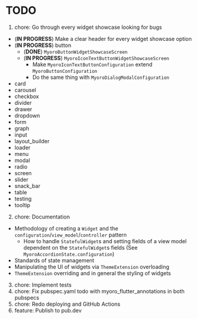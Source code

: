 # TODO

1. chore: Go through every widget showcase looking for bugs

- (**IN PROGRESS**) Make a clear header for every widget showcase option
- (**IN PROGRESS**) button
  - (**DONE**) `MyoroButtonWidgetShowcaseScreen`
  - (**IN PROGRESS**) `MyoroIconTextButtonWidgetShowcaseScreen`
    - Make `MyoroIconTextButtonConfiguration` extend `MyoroButtonConfiguration`
    - Do the same thing with `MyoroDialogModalConfiguration`
- card
- carousel
- checkbox
- divider
- drawer
- dropdown
- form
- graph
- input
- layout_builder
- loader
- menu
- modal
- radio
- screen
- slider
- snack_bar
- table
- testing
- tooltip

2. chore: Documentation

- Methodology of creating a `Widget` and the `configuration`/`view_model`/`controller` pattern
  - How to handle `StatefulWidget`s and setting fields of a view model dependent on the `StatefulWidget`s fields (See `MyoroAccordionState.configuration`)
- Standards of state management
- Manipulating the UI of widgets via `ThemeExtension` overloading
- `ThemeExtension` overriding and in general the styling of widgets

3. chore: Implement tests
4. chore: Fix pubspec.yaml todo with myoro_flutter_annotations in both pubspecs
5. chore: Redo deploying and GitHub Actions
6. feature: Publish to pub.dev
